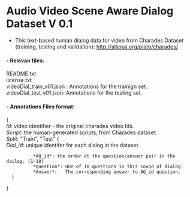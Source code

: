 # Audio Video Scene Aware Dialog Dataset V 0.1 

- This text-based human dialog data for video from Charades Dataset (training, testing and validation): http://allenai.org/plato/charades/

#### - Relevan files:

   README.txt   
   license.txt  
   videoDial_train_v01.json : Annotations for the trainign set.   
   videoDial_test_v01.json:   Annotations for the testing set.
  
  
#### - Annotations Files format:  

 {   
     *Id*: video identifier - the original charades video Ids.   
        *Script*: the human-generated scripts, from Charades dataset.      
        *Split*: "Train", "Test" 
     {   
       *Dial_id*: unique identifer for each dialog in the dataset. 
       
              *AQ_id*: the order ot the question/answer pair in the dailog. (1-10)   
              *Question*: One of 10 questions in this round of dialog.   
              *Answer*:   The corresponding answer to AQ_id question.
      }    
}  


         
    



